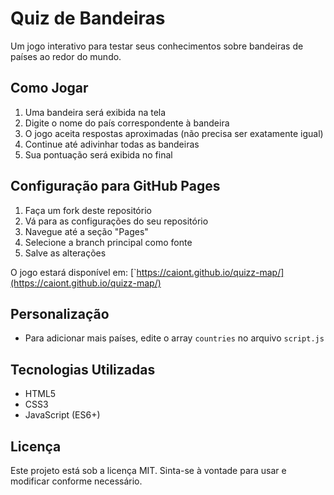 # Quiz de Bandeiras

Um jogo interativo para testar seus conhecimentos sobre bandeiras de países ao redor do mundo.

## Como Jogar

1. Uma bandeira será exibida na tela
2. Digite o nome do país correspondente à bandeira
3. O jogo aceita respostas aproximadas (não precisa ser exatamente igual)
4. Continue até adivinhar todas as bandeiras
5. Sua pontuação será exibida no final

## Configuração para GitHub Pages

1. Faça um fork deste repositório
2. Vá para as configurações do seu repositório
3. Navegue até a seção "Pages"
4. Selecione a branch principal como fonte
5. Salve as alterações

O jogo estará disponível em: [`https://caiont.github.io/quizz-map/](https://caiont.github.io/quizz-map/)

## Personalização

- Para adicionar mais países, edite o array `countries` no arquivo `script.js`

## Tecnologias Utilizadas

- HTML5
- CSS3
- JavaScript (ES6+)

## Licença

Este projeto está sob a licença MIT. Sinta-se à vontade para usar e modificar conforme necessário. 
